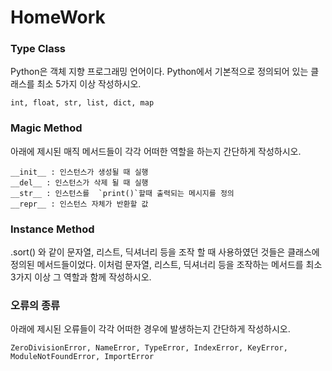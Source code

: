 # HomeWork

### Type Class
Python은 객체 지향 프로그래밍 언어이다. Python에서 기본적으로 정의되어 있는 클래스를 최소 5가지 이상 작성하시오.
```
int, float, str, list, dict, map
```


### Magic Method
아래에 제시된 매직 메서드들이 각각 어떠한 역할을 하는지 간단하게 작성하시오.
```
__init__ : 인스턴스가 생성될 때 실행
__del__ : 인스턴스가 삭제 될 때 실행
__str__ : 인스턴스를  `print()`할때 출력되는 메시지를 정의
__repr__ : 인스턴스 자체가 반환할 값
```

### Instance Method
.sort() 와 같이 문자열, 리스트, 딕셔너리 등을 조작 할 때 사용하였던 것들은 클래스에 정의된 메서드들이었다. 이처럼 문자열, 리스트, 딕셔너리 등을 조작하는 메서드를 최소 3가지 이상 그 역할과 함께 작성하시오.

### 오류의 종류
아래에 제시된 오류들이 각각 어떠한 경우에 발생하는지 간단하게 작성하시오.
```
ZeroDivisionError, NameError, TypeError, IndexError, KeyError, ModuleNotFoundError, ImportError
```